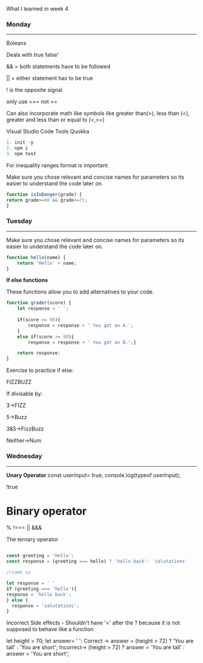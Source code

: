 What I learned in week 4 
### Monday
****
Boleans

Deals with true false'

&& = both statements have to be followed

|| = either statement has to be true

! is the opposite signal


only use === not ==

Can also incorporate math like symbols like greater than(>), less than (<), greater and less than or equal to (<,>=)

Visual Studio Code Tools
Quokka

```python npm 
1. init -y
2. npm i
3. npm test
``` 

For inequality ranges format is important. 

Make sure you chose relevant and concise names for parameters so its easier to understand the code later on.

```javascript 
function isInDanger(grade) {
return grade>=60 && grade<=71;
}
```

### Tuesday
****
Make sure you chose relevant and concise names for parameters so its easier to understand the code later on.    

```javascript 
function hello(name) {
    return 'Hello' + name;
}
```

**If else functions**

These functions allow you to add alternatives to your code.

```javascript
function grader(score) {
    let response = ' ';
    
    if(score >= 90){
        response = response + ' You got an A.';
    }
    else if(score >= 80){
        response = response + ' You got an B.';}

    return response;
}
```
Exercise to practice if else:

FIZZBUZZ

If divisable by:

3->FIZZ

5->Buzz

3&5->FizzBuzz

Neither->Num

### Wednesday

****
**Unary Operator** 
const userInput= true;
console.log(typeof userInput); 

!true

Binary operator
===
%
!===
||
&&&

The ternary operator    

```javascript

const greeting = 'hello';
const response = (greeting === hello) ? 'hello back': 'salutations'

//same as 

let response = ' '
if (greeting === 'hello'){
response = 'hello back';
} else {
  response = 'salutations';
}
```

Incorrect Side effects - Shouldn't have '=' after the ? because it is not supposed to behave like a function

let height = 70;
let answer= ' ':
Correct -> answer = (height > 72) ? 'You are tall' : 'You are short'; 
Incorrect-> (height > 72) ? answer = 'You are tall' : answer = 'You are short';